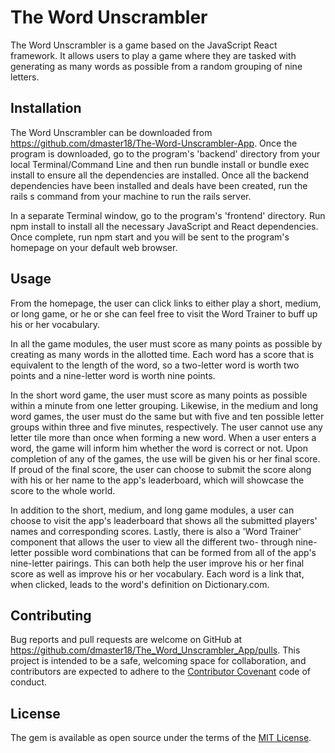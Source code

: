 # The Word Unscrambler

The Word Unscrambler is a game based on the JavaScript React framework. It allows users to play a game where they are tasked with generating as many words as possible from a random grouping of nine letters.

## Installation

The Word Unscrambler can be downloaded from https://github.com/dmaster18/The-Word-Unscrambler-App. Once the program is downloaded, go to the program's 'backend' directory from your local Terminal/Command Line and then run bundle install or bundle exec install to ensure all the dependencies are installed. Once all the backend dependencies have been installed and deals have been created, run the rails s command from your machine to run the rails server.

In a separate Terminal window, go to the program's 'frontend' directory. Run npm install to install all the necessary JavaScript and React dependencies. Once complete, run npm start and you will be sent to the program's homepage on your default web browser.

## Usage

From the homepage, the user can click links to either play a short, medium, or long game,  or he or she can feel free to visit the Word Trainer to buff up his or her vocabulary.

In all the game modules, the user must score as many points as possible by creating as many words in the allotted time. Each word has a score that is equivalent to the length of the word, so a two-letter word is worth two points and a nine-letter word is worth nine points.

In the short word game, the user must score as many points as possible within a minute from one letter grouping. Likewise, in the medium and long word games, the user must do the same but with five and ten possible letter groups within three and five minutes, respectively. The user cannot use any letter tile more than once when forming a new word. When a user enters a word, the game will inform him whether the word is correct or not. Upon completion of any of the games, the use will be given his or her final score. If proud of the final score, the user can choose to submit the score along with his or her name to the app's leaderboard, which will showcase the score to the whole world.

In addition to the short, medium, and long game modules, a user can choose to visit the app's leaderboard that shows all the submitted players' names and corresponding scores. Lastly, there is also a 'Word Trainer' component that allows the user to view all the different two- through nine-letter possible word combinations that can be formed from all of the app's nine-letter pairings. This can both help the user improve his or her final score as well as improve his or her vocabulary. Each word is a link that, when clicked, leads to the word's definition on Dictionary.com. 

## Contributing

Bug reports and pull requests are welcome on GitHub at https://github.com/dmaster18/The_Word_Unscrambler_App/pulls. This project is intended to be a safe, welcoming space for collaboration, and contributors are expected to adhere to the [Contributor Covenant](http://contributor-covenant.org) code of conduct.

## License

The gem is available as open source under the terms of the [MIT License](https://opensource.org/licenses/MIT).
